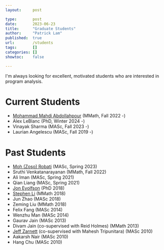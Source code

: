 ```yaml
---
layout:     post

type:       post
date:       2023-06-23
title:      "Graduate Students"
author:     "Patrick Lam"
published:  true
url:        /students
tags:       []
categories: []
showtoc:    false

---
```

I'm always looking for excellent, motivated students who are interested in program analysis.

# Current Students

* <a href="https://mohammadmahdi.com">Mohammad Mahdi Abdollahpour</a> (MMath, Fall 2022 -)
* Alex LeBlanc (PhD, Winter 2024 -)
* Vinayak Sharma (MASc, Fall 2023 -)
* Laurian Angelescu (MASc, Fall 2019 -)

# Past Students

* <a href="https://mohrobati.github.io">Moh (Zoso) Robati</a> (MASc, Spring 2023)
* Sruthi Venkatanarayanan (MMath, Fall 2022)
* Ali Iman (MASc, Spring 2021)
* Qian Liang (MASc, Spring 2021)
* <a href="https://eyolfson.com">Jon Eyolfson</a> (PhD 2018)
* <a href="https://www.stephenli.ca">Stephen Li</a> (MMath 2018)
* Jun Zhao (MASc 2018)
* Zeming Liu (MMath 2018)
* Felix Fang (MASc 2014)
* Wenzhu Man (MASc 2014)
* Gaurav Jain (MASc 2013)
* Divam Jain (co-supervised with Reid Holmes) (MMath 2013)
* <a href="https://uwaterloo.ca/electrical-computer-engineering/about/people/jzarnett">Jeff Zarnett</a> (co-supervised with Mahesh Tripunitara) (MASc 2010)
* Aakarsh Nair (MASc 2010)
* Hang Chu (MASc 2010)
